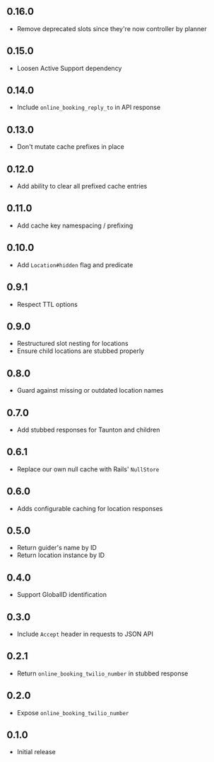 ## 0.16.0

* Remove deprecated slots since they're now controller by planner

## 0.15.0

* Loosen Active Support dependency

## 0.14.0

* Include `online_booking_reply_to` in API response

## 0.13.0

* Don't mutate cache prefixes in place

## 0.12.0

* Add ability to clear all prefixed cache entries

## 0.11.0

* Add cache key namespacing / prefixing

## 0.10.0

* Add `Location#hidden` flag and predicate

## 0.9.1

* Respect TTL options

## 0.9.0

* Restructured slot nesting for locations
* Ensure child locations are stubbed properly

## 0.8.0

* Guard against missing or outdated location names

## 0.7.0

* Add stubbed responses for Taunton and children

## 0.6.1

* Replace our own null cache with Rails' `NullStore`

## 0.6.0

* Adds configurable caching for location responses

## 0.5.0

* Return guider's name by ID
* Return location instance by ID

## 0.4.0

* Support GlobalID identification

## 0.3.0

* Include `Accept` header in requests to JSON API

## 0.2.1

* Return `online_booking_twilio_number` in stubbed response

## 0.2.0

* Expose `online_booking_twilio_number`

## 0.1.0

* Initial release
